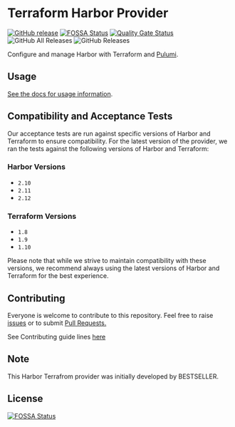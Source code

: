 # Terraform Harbor Provider
[![GitHub release](https://img.shields.io/github/release/goharbor/terraform-provider-harbor.svg)](https://github.com/goharbor/terraform-provider-harbor/releases/)
[![FOSSA Status](https://app.fossa.com/api/projects/git%2Bgithub.com%2Fgoharbor%2Fterraform-provider-harbor.svg?type=shield)](https://app.fossa.com/projects/git%2Bgithub.com%2Fgoharbor%2Fterraform-provider-harbor?ref=badge_shield)
[![Quality Gate Status](https://sonarcloud.io/api/project_badges/measure?project=terraform-provider-harbor&metric=alert_status)](https://sonarcloud.io/dashboard?id=terraform-provider-harbor)
![GitHub All Releases](https://img.shields.io/github/downloads/goharbor/terraform-provider-harbor/total)
![GitHub Releases](https://img.shields.io/github/downloads/goharbor/terraform-provider-harbor/latest/total)

Configure and manage Harbor with Terraform and [Pulumi](https://github.com/pulumiverse/pulumi-harbor).


## Usage
[See the docs for usage information](./docs).

## Compatibility and Acceptance Tests

Our acceptance tests are run against specific versions of Harbor and Terraform to ensure compatibility.
For the latest version of the provider, we ran the tests against the following versions of Harbor and Terraform:
### Harbor Versions
- `2.10`
- `2.11`
- `2.12`

### Terraform Versions
- `1.8`
- `1.9`
- `1.10`

Please note that while we strive to maintain compatibility with these versions, we recommend always using the latest versions of Harbor and Terraform for the best experience.

## Contributing
Everyone is welcome to contribute to this repository. Feel free to raise [issues](https://github.com/goharbor/terraform-provider-harbor/issues) or to submit [Pull Requests.](https://github.com/goharbor/terraform-provider-harbor/pulls)

See Contributing guide lines [here](./CONTRIBUTING.md)

## Note

This Harbor Terrafrom provider was initially developed by BESTSELLER.


## License
[![FOSSA Status](https://app.fossa.com/api/projects/git%2Bgithub.com%2Fgoharbor%2Fterraform-provider-harbor.svg?type=large)](https://app.fossa.com/projects/git%2Bgithub.com%2Fgoharbor%2Fterraform-provider-harbor?ref=badge_large)
